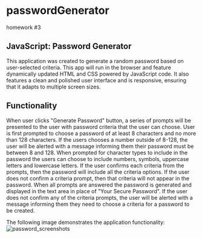 # passwordGenerator
homework #3

## JavaScript: Password Generator

This application was created to generate a random password based on user-selected criteria. 
This app will run in the browser and feature dynamically updated HTML and CSS powered by JavaScript code. 
It also features a clean and polished user interface and is responsive, ensuring that it adapts to multiple screen sizes.


## Functionality 

When user clicks "Generate Password" button, a series of prompts will be presented to the user with password criteria that the user can choose.
User is first prompted to choose a password of at least 8 characters and no more than 128 characters.
If the users chooses a number outside of 8-128, the user will be alerted with a message informing them their password must be between 8 and 128.
When prompted for character types to include in the password the users can choose to include numbers, symbols, uppercase letters and lowercase letters.
If the user confirms each criteria from the prompts, then the password will include all the criteria options.
If the user does not confirm a criteria prompt, then that criteria will not appear in the password.
When all prompts are answered the password is generated and displayed in the text area in place of "Your Secure Password".
If the user does not confirm any of the criteria prompts, the user will be alerted with a message informing them they need to choose a criteria for a password to be created.

The following image demonstrates the application functionality:
![password_screenshots](./Assets/)
